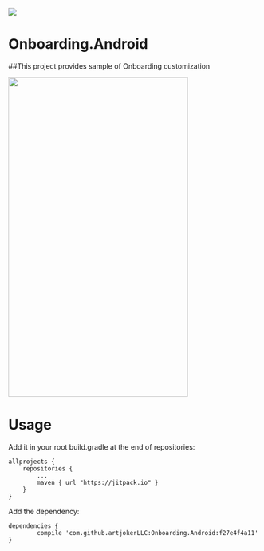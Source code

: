 [![](https://jitpack.io/v/artjokerLLC/Onboarding.Android.svg)](https://jitpack.io/#artjokerLLC/Onboarding.Android)

# Onboarding.Android

##This project provides sample of Onboarding customization 


<img src="https://github.com/artjokerLLC/Onboarding.Android/blob/master/onboarding-sample.gif?raw=true" width="360" height="640" />

# Usage 
Add it in your root build.gradle at the end of repositories:

    allprojects {
		repositories {
			...
			maven { url "https://jitpack.io" }
		}
	}
	
Add the dependency:

	dependencies {
	        compile 'com.github.artjokerLLC:Onboarding.Android:f27e4f4a11'
	}
